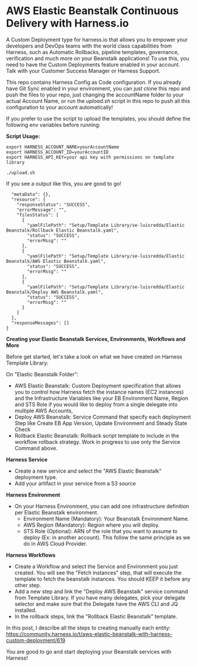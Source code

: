 # AWS Elastic Beanstalk Continuous Delivery with Harness.io

A Custom Deployment type for harness.io that allows you to empower your developers and DevOps teams with the world class capabilities from Harness, such as Automatic Rollbacks, pipeline templates, governance, verification and much more on your Beanstalk applications! To use this, you need to have the Custom Deployments feature enabled in your account. Talk with your Customer Success Manager or Harness Support.

This repo contains Harness Config as Code configuration. If you already have Git Sync enabled in your environment, you can just clone this repo and push the files to your repo, just changing the accountName folder to your actual Account Name, or run the *upload.sh* script in this repo to push all this configuration to your account automatically!

If you prefer to use the script to upload the templates, you should define the following env variables before running:

**Script Usage:**

```
export HARNESS_ACCOUNT_NAME=yourAccountName
export HARNESS_ACCOUNT_ID=yourAccountID
export HARNESS_API_KEY=your api key with permissions on template library

./upload.sh
```

If you see a output like this, you are good to go!

```{
  "metaData": {},
  "resource": {
    "responseStatus": "SUCCESS",
    "errorMessage": "",
    "filesStatus": [
      {
        "yamlFilePath": "Setup/Template Library/se-luisredda/Elastic Beanstalk/Rollback Elastic Beanstalk.yaml",
        "status": "SUCCESS",
        "errorMssg": ""
      },
      {
        "yamlFilePath": "Setup/Template Library/se-luisredda/Elastic Beanstalk/AWS Elastic Beanstalk.yaml",
        "status": "SUCCESS",
        "errorMssg": ""
      },
      {
        "yamlFilePath": "Setup/Template Library/se-luisredda/Elastic Beanstalk/Deploy AWS Beanstalk.yaml",
        "status": "SUCCESS",
        "errorMssg": ""
      }
    ]
  },
  "responseMessages": []
}
```

**Creating your Elastic Beanstalk Services, Environments, Workflows and More**

Before get started, let's take a look on what we have created on Harness Template Library:

On "Elastic Beanstalk Folder":
- AWS Elastic Beanstalk: Custom Deployment specification that allows you to control how Harness fetch the instance names (EC2 instances) and the Infrastructure Variables like your EB Environment Name, Region and STS Role if you would like to deploy from a single delegate into multiple AWS Accounts,
- Deploy AWS Beanstalk: Service Command that specify each deployment Step like Create EB App Version, Update Environment and Steady State Check
- Rollback Elastic Beanstalk: Rollback script template to include in the workflow rollback strategy. Work in progress to use only the Service Command above.

**Harness Service**

- Create a new service and select the "AWS Elastic Beanstalk" deployment type.
- Add your artifact in your service from a S3 source

**Harness Environment**

- On your Harness Environment, you can add one infrastructure definition per Elastic Beanstalk environment.
  - Environment Name (Mandatory): Your Beanstalk Environment Name.
  - AWS Region (Mandatory): Region where you will deploy.
  - STS Role (Optional): ARN of the role that you want to assume to deploy (Ex: in another account). This follow the same principle as we do in AWS Cloud Provider.

**Harness Workflows**

- Create a Workflow and select the Service and Environment you just created. You will see the "Fetch instances" step, that will execute the template to fetch the beanstalk instances. You should KEEP it before any other step.
- Add a new step and link the "Deploy AWS Beanstalk" service command from Template Library. If you have many delegates, pick your delegate selector and make sure that the Delegate have the AWS CLI and JQ installed.
- In the rollback steps, link the "Rollback Elastic Beanstalk" template.

In this post, I describe all the steps to creating manually each entity: https://community.harness.io/t/aws-elastic-beanstalk-with-harness-custom-deployment/619

You are good to go and start deploying your Beanstalk services with Harness! 

